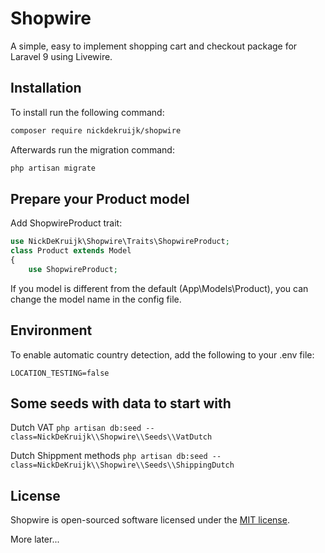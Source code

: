 # Shopwire
A simple, easy to implement shopping cart and checkout package for Laravel 9 using Livewire.

## Installation

To install run the following command:

```bash
composer require nickdekruijk/shopwire
```

Afterwards run the migration command:
```bash
php artisan migrate
```

## Prepare your Product model
Add ShopwireProduct trait:
```php
use NickDeKruijk\Shopwire\Traits\ShopwireProduct;
class Product extends Model
{
    use ShopwireProduct;
```
If you model is different from the default (App\Models\Product), you can change the model name in the config file.

## Environment
To enable automatic country detection, add the following to your .env file:
```
LOCATION_TESTING=false
```

## Some seeds with data to start with
Dutch VAT
`php artisan db:seed --class=NickDeKruijk\\Shopwire\\Seeds\\VatDutch`

Dutch Shippment methods
`php artisan db:seed --class=NickDeKruijk\\Shopwire\\Seeds\\ShippingDutch`

## License
Shopwire is open-sourced software licensed under the [MIT license](https://opensource.org/licenses/MIT).

More later...
